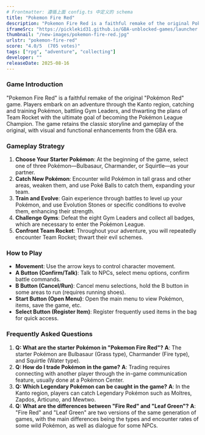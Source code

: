 ```yaml
---
# Frontmatter: 遵循上面 config.ts 中定义的 schema
title: "Pokemon Fire Red"
description: "Pokemon Fire Red is a faithful remake of the original Pokémon Red game, where players journey through the Kanto region to catch and train Pokémon, battle Gym Leaders, and thwart the plans of Team Rocket to become the Pokémon League Champion."
iframeSrc: "https://picklekid31.github.io/GBA-unblocked-games/launcher.html#pokemonred"
thumbnail: "/new-images/pokemon-fire-red.jpg"
urlstr: "pokemon-fire-red"
score: "4.0/5  (705 votes)"
tags: ["rpg", "adventure", "collecting"]
developer: ""
releaseDate: 2025-08-16
---
```




### Game Introduction

"Pokemon Fire Red" is a faithful remake of the original "Pokémon Red" game. Players embark on an adventure through the Kanto region, catching and training Pokémon, battling Gym Leaders, and thwarting the plans of Team Rocket with the ultimate goal of becoming the Pokémon League Champion. The game retains the classic storyline and gameplay of the original, with visual and functional enhancements from the GBA era.

### Gameplay Strategy

1.  **Choose Your Starter Pokémon**: At the beginning of the game, select one of three Pokémon—Bulbasaur, Charmander, or Squirtle—as your partner.
2.  **Catch New Pokémon**: Encounter wild Pokémon in tall grass and other areas, weaken them, and use Poké Balls to catch them, expanding your team.
3.  **Train and Evolve**: Gain experience through battles to level up your Pokémon, and use Evolution Stones or specific conditions to evolve them, enhancing their strength.
4.  **Challenge Gyms**: Defeat the eight Gym Leaders and collect all badges, which are necessary to enter the Pokémon League.
5.  **Confront Team Rocket**: Throughout your adventure, you will repeatedly encounter Team Rocket; thwart their evil schemes.

### How to Play

*   **Movement**: Use the arrow keys to control character movement.
*   **A Button (Confirm/Talk)**: Talk to NPCs, select menu options, confirm battle commands.
*   **B Button (Cancel/Run)**: Cancel menu selections, hold the B button in some areas to run (requires running shoes).
*   **Start Button (Open Menu)**: Open the main menu to view Pokémon, items, save the game, etc.
*   **Select Button (Register Item)**: Register frequently used items in the bag for quick access.

### Frequently Asked Questions

1.  **Q: What are the starter Pokémon in "Pokemon Fire Red"?**
    **A**: The starter Pokémon are Bulbasaur (Grass type), Charmander (Fire type), and Squirtle (Water type).
2.  **Q: How do I trade Pokémon in the game?**
    **A**: Trading requires connecting with another player through the in-game communication feature, usually done at a Pokémon Center.
3.  **Q: Which Legendary Pokémon can be caught in the game?**
    **A**: In the Kanto region, players can catch Legendary Pokémon such as Moltres, Zapdos, Articuno, and Mewtwo.
4.  **Q: What are the differences between "Fire Red" and "Leaf Green"?**
    **A**: "Fire Red" and "Leaf Green" are two versions of the same generation of games, with the main differences being the types and encounter rates of some wild Pokémon, as well as dialogue for some NPCs.